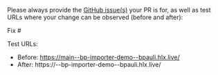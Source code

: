 Please always provide the [GitHub issue(s)](../issues) your PR is for, as well as test URLs where your change can be observed (before and after):

Fix #<gh-issue-id>

Test URLs:
- Before: https://main--bp-importer-demo--bpauli.hlx.live/
- After: https://<branch>--bp-importer-demo--bpauli.hlx.live/
